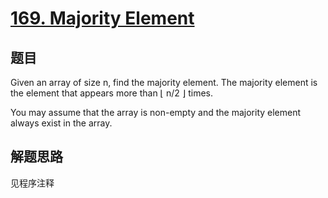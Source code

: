# [169. Majority Element](https://leetcode-cn.com/problems/majority-element/)

## 题目

Given an array of size n, find the majority element. The majority element is the element that appears more than ⌊ n/2 ⌋ times.

You may assume that the array is non-empty and the majority element always exist in the array.

## 解题思路


见程序注释

